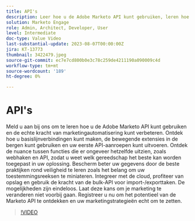 ```yaml
---
title: API's
description: Leer hoe u de Adobe Marketo API kunt gebruiken, leren hoe u basislijnverbindingen kunt maken, de bergbewegende extensies kunt gebruiken en uw eerste API-aanroepen kunt uitvoeren. Leer meer over webhaken versus API, zodat u weet welk gereedschap het beste kan worden toegepast in uw oplossing. Leer best practices op het gebied van beveiliging, waaronder het miniaturen van uw rechtensets. Integreer met de cloud, profiteer van opslag en gebruik de kracht van de bulk-API voor import-/exporttaken.
solution: Marketo Engage
role: Admin, Architect, Developer, User
level: Intermediate
doc-type: Value Video
last-substantial-update: 2023-08-07T00:00:00Z
jira: KT-13773
thumbnail: 3422479.jpeg
source-git-commit: ec7e7cd800b0e3c78c259de4211190a090009c4d
workflow-type: tm+mt
source-wordcount: '189'
ht-degree: 0%

---
```



# API&#39;s

Meld u aan bij ons om te leren hoe u de Adobe Marketo API kunt gebruiken en de echte kracht van marketingautomatisering kunt verbeteren. Ontdek hoe u basislijnverbindingen kunt maken, de bewegende extensies in de bergen kunt gebruiken en uw eerste API-aanroepen kunt uitvoeren. Ontdek de nuance tussen functies die er ongeveer hetzelfde uitzien, zoals webhaken en API, zodat u weet welk gereedschap het beste kan worden toegepast in uw oplossing. Bescherm beter uw gegevens door de beste praktijken rond veiligheid te leren zoals het belang om uw toestemmingsreeksen te miniateren. Integreer met de cloud, profiteer van opslag en gebruik de kracht van de bulk-API voor import-/exporttaken. De mogelijkheden zijn eindeloos. Laat deze kans om je marketing te veranderen niet voorbij gaan. Registreer u nu om het potentieel van de Marketo API te ontdekken en uw marketingstrategieën echt om te zetten.

>[!VIDEO](https://video.tv.adobe.com/v/3422479/?learn=on)
